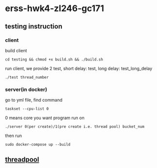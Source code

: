 # erss-hwk4-zl246-gc171

## testing instruction

### client

build client

``` shell
cd testing && chmod +x build.sh && ./build.sh
```

run client, we provide 2 test, short delay: test, long delay: test_long_delay

```shell
./test thread_number
```

### server(in docker)

go to yml file, find command

```shell
taskset --cpu-list 0
```

0 means core you want program run on

```shell
./server 0(per create)/1(pre create i.e. thread pool) bucket_num
```

then run

```shell
sudo docker-compose up --build
```

## [threadpool](https://github.com/vit-vit/CTPL)
